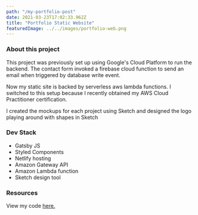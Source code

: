 ```yaml
---
path: "/my-portfolio-post"
date: 2021-03-23T17:02:33.962Z
title: "Portfolio Static Website"
featuredImage: ../../images/portfolio-web.png
---
```


### About this project
<p>This project was previously set up using Google's Cloud Platform to run the backend. The contact form invoked 
a firebase cloud function to send an email when triggered by database write event.</p> 

<p>Now my static site is backed by serverless aws lambda functions. I switched to this setup because I recently obtained my AWS Cloud Practitioner certification.</p>

<p>I created the mockups for each project using Sketch and designed the logo playing around with 
shapes in Sketch</p>

### Dev Stack
- Gatsby JS
- Styled Components
- Netlify hosting
- Amazon Gateway API
- Amazon Lambda function
- Sketch design tool

### Resources
View my code [here.](https://github.com/Sasheem/sasheem-dev-portfolio)

 